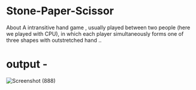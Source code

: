 # Stone-Paper-Scissor
About A intransitive hand game , usually played between two people (here we played with CPU), in which each player simultaneously forms one of three shapes with outstretched hand ..
# output -
![Screenshot (888)](https://github.com/githubShalvi/Stone-Paper-Scissor/assets/127708189/7196bd83-5ec3-4df4-878e-729a4b787fdc)
